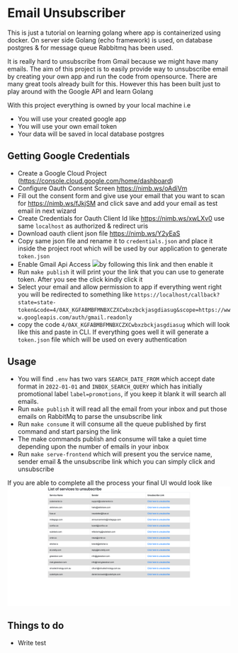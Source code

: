 # Email Unsubscriber

This is just a tutorial on learning golang where app is containerized using docker. On server side Golang (echo framework) is used, on database postgres & for message queue Rabbitmq has been used.

It is really hard to unsubscribe from Gmail because we might have many emails. The aim of this project is to easily provide way to unsubscribe email by creating your own app and run the code from opensource.
There are many great tools already built for this. However this has been built just to play around with the Google API and learn Golang

With this project everything is owned by your local machine i.e

* You will use your created google app
* You will use your own email token
* Your data will be saved in local database postgres


## Getting Google Credentials
* Create a Google Cloud Project (https://console.cloud.google.com/home/dashboard)
* Configure Oauth Consent Screen https://nimb.ws/oAdiVm
* Fill out the consent form and give use your email that you want to scan for https://nimb.ws/fJkjSM and click save and add your email as test email in next wizard
* Create Credentials for Oauth Client Id like https://nimb.ws/xwLXv0  use same `localhost`  as authorized & redirect uris
* Download oauth client json file https://nimb.ws/Y2yEaS
* Copy same json file and rename it to `credentials.json` and place it inside the project root which will be used by our application to generate `token.json`
* Enable Gmail Api Access ![](https://nimb.ws/bUsfE5)by following this link and then enable it
* Run `make publish` it will print your the link that you can use to generate token. After you see the click kindly click it
* Select your email and allow permission to app if everything went right you will be redirected to something like `https://localhost/callback?state=state-token&code=4/0AX_KGFABMBFMNBXCZXCwbxzbckjasgdiasug&scope=https://www.googleapis.com/auth/gmail.readonly`
*  copy the code `4/0AX_KGFABMBFMNBXCZXCwbxzbckjasgdiasug`  which will look like this and paste in CLI. If everything goes well it will generate a  `token.json` file which will be used on every authentication



## Usage
* You will find `.env` has two vars `SEARCH_DATE_FROM` which accept date format in `2022-01-01` and `INBOX_SEARCH_QUERY` which has initially promotional label `label=promotions`, if you keep it blank it will search all emails. 
* Run `make publish` it will read all the email from your inbox and put those emails on RabbitMq to parse the unsubscribe link 
* Run `make consume` it will consume all the queue published by first command and start parsing the link
* The make commands publish and consume will take a quiet time depending upon the number of emails in your inbox
* Run `make serve-frontend` which will present you the service name, sender email & the unsubscribe link which you can simply click and unsubscribe

If you are able to complete all the process your final UI would look like 
![image](screenshot.png)

## Things to do

- Write test


